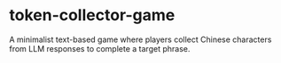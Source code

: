 # token-collector-game
A minimalist text-based game where players collect Chinese characters from LLM responses to complete a target phrase.
